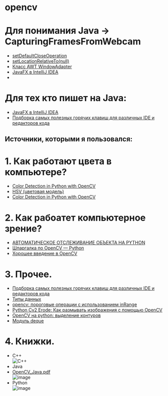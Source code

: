 # opencv

# Для понимания Java -> CapturingFramesFromWebcam  
+   [setDefaultCloseOperation](https://coderoad.ru/32077449/%D0%92-%D1%87%D0%B5%D0%BC-%D1%81%D0%BC%D1%8B%D1%81%D0%BB-setDefaultCloseOperation-WindowConstants-EXIT_ON_CLOSE "Необязательная подсказка")
+   [setLocationRelativeTo(null)](https://coderoad.ru/144892/%D0%9A%D0%B0%D0%BA-%D1%86%D0%B5%D0%BD%D1%82%D1%80%D0%B8%D1%80%D0%BE%D0%B2%D0%B0%D1%82%D1%8C-%D0%BE%D0%BA%D0%BD%D0%BE-%D0%B2-Java "Необязательная подсказка")
+   [Класс AWT WindowAdapter](https://www.tutorialspoint.com/awt/awt_windowadapter.htm "Необязательная подсказка")
+   [JavaFX в IntelliJ IDEA](https://metanit.com/java/javafx/1.8.php "Необязательная подсказка")
+


 # __Для тех кто пишет на Java:__
+   [JavaFX в IntelliJ IDEA](https://metanit.com/java/javafx/1.8.php "Необязательная подсказка")
+   [Подборка самых полезных горячих клавиш для различных IDE и редакторов кода](https://tproger.ru/digest/ide-hotkeys/ "Необязательная подсказка")


## Источники, которыми я пользовался: 

# 1.  Как работают цвета в компьютере?  
+   [Color Detection in Python with OpenCV](https://henrydangprg.com/2016/06/26/color-detection-in-python-with-opencv/ "Необязательная подсказка")
+   [HSV (цветовая модель)](https://ru.wikipedia.org/wiki/HSV_(%D1%86%D0%B2%D0%B5%D1%82%D0%BE%D0%B2%D0%B0%D1%8F_%D0%BC%D0%BE%D0%B4%D0%B5%D0%BB%D1%8C) "Необязательная подсказка")
+   [Color Detection in Python with OpenCV](https://henrydangprg.com/2016/06/26/color-detection-in-python-with-opencv/ "Необязательная подсказка")
# 2. Как рабоатет компьютерное зрение? 
+   [АВТОМАТИЧЕСКОЕ ОТСЛЕЖИВАНИЕ ОБЪЕКТА НА PYTHON](https://robotos.in/uroki/avtomaticheskoe-otslezhivanie-ob-ekta-na-python "Необязательная подсказка")
+   [Шпаргалка по OpenCV — Python](https://tproger.ru/translations/opencv-python-guide/#antialiasing "Необязательная подсказка")
+   [Хорошее введение в OpenCV](https://russianblogs.com/article/2777646555/ "Необязательная подсказка")

# 3. Прочее.
+   [Подборка самых полезных горячих клавиш для различных IDE и редакторов кода](https://tproger.ru/digest/ide-hotkeys/ "Необязательная подсказка")
+   [Типы данных](https://pyprog.pro/data_types.html "Необязательная подсказка")
+   [opencv: пороговые операции с использованием inRange](https://russianblogs.com/article/2068252261/ "Необязательная подсказка")
+   [Python Cv2 Erode: Как размывать изображения с помощью OpenCV ](https://dev-gang.ru/article/python-cv-erode-kak-razmyvat-izobrazhenija-s-pomosczu-opencv-pf2ktmgvf5/ "Необязательная подсказка")
+   [OpenCV на python: выделение контуров](https://robotclass.ru/tutorials/opencv-python-find-contours/ "Необязательная подсказка")
+   [Модуль deque](https://codecamp.ru/blog/python-deque-module/ "Необязательная подсказка")
# 4. Книжки.
+ С++  
![С++](https://user-images.githubusercontent.com/74174732/141860352-803139c4-70ae-4e85-a97a-395b5bffd4d2.png "C++")
+ Java  
+ [OpenCV_Java.pdf](https://github.com/Mamedov14/opencv/files/7549356/OpenCV_Java.pdf)  
![image](https://user-images.githubusercontent.com/74174732/141860579-6e6deee4-d06c-44c1-a8ad-c3eb417cc7bd.png) 
+ Python  
![image](https://user-images.githubusercontent.com/74174732/141860791-df18581f-dea2-4cb9-90b2-c181f976c21b.png)







